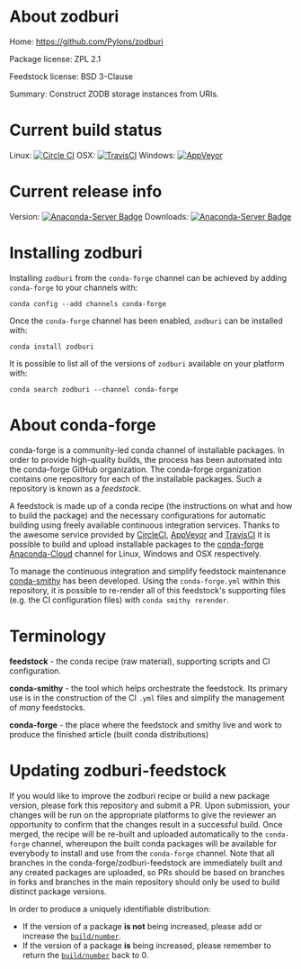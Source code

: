 About zodburi
=============

Home: https://github.com/Pylons/zodburi

Package license: ZPL 2.1

Feedstock license: BSD 3-Clause

Summary: Construct ZODB storage instances from URIs.



Current build status
====================

Linux: [![Circle CI](https://circleci.com/gh/conda-forge/tmp9wdtx_1q-feedstock.svg?style=shield)](https://circleci.com/gh/conda-forge/tmp9wdtx_1q-feedstock)
OSX: [![TravisCI](https://travis-ci.org/conda-forge/tmp9wdtx_1q-feedstock.svg?branch=master)](https://travis-ci.org/conda-forge/tmp9wdtx_1q-feedstock)
Windows: [![AppVeyor](https://ci.appveyor.com/api/projects/status/github/conda-forge/tmp9wdtx_1q-feedstock?svg=True)](https://ci.appveyor.com/project/conda-forge/tmp9wdtx-1q-feedstock/branch/master)

Current release info
====================
Version: [![Anaconda-Server Badge](https://anaconda.org/conda-forge/zodburi/badges/version.svg)](https://anaconda.org/conda-forge/zodburi)
Downloads: [![Anaconda-Server Badge](https://anaconda.org/conda-forge/zodburi/badges/downloads.svg)](https://anaconda.org/conda-forge/zodburi)

Installing zodburi
==================

Installing `zodburi` from the `conda-forge` channel can be achieved by adding `conda-forge` to your channels with:

```
conda config --add channels conda-forge
```

Once the `conda-forge` channel has been enabled, `zodburi` can be installed with:

```
conda install zodburi
```

It is possible to list all of the versions of `zodburi` available on your platform with:

```
conda search zodburi --channel conda-forge
```


About conda-forge
=================

conda-forge is a community-led conda channel of installable packages.
In order to provide high-quality builds, the process has been automated into the
conda-forge GitHub organization. The conda-forge organization contains one repository
for each of the installable packages. Such a repository is known as a *feedstock*.

A feedstock is made up of a conda recipe (the instructions on what and how to build
the package) and the necessary configurations for automatic building using freely
available continuous integration services. Thanks to the awesome service provided by
[CircleCI](https://circleci.com/), [AppVeyor](http://www.appveyor.com/)
and [TravisCI](https://travis-ci.org/) it is possible to build and upload installable
packages to the [conda-forge](https://anaconda.org/conda-forge)
[Anaconda-Cloud](http://docs.anaconda.org/) channel for Linux, Windows and OSX respectively.

To manage the continuous integration and simplify feedstock maintenance
[conda-smithy](http://github.com/conda-forge/conda-smithy) has been developed.
Using the ``conda-forge.yml`` within this repository, it is possible to re-render all of
this feedstock's supporting files (e.g. the CI configuration files) with ``conda smithy rerender``.


Terminology
===========

**feedstock** - the conda recipe (raw material), supporting scripts and CI configuration.

**conda-smithy** - the tool which helps orchestrate the feedstock.
                   Its primary use is in the construction of the CI ``.yml`` files
                   and simplify the management of *many* feedstocks.

**conda-forge** - the place where the feedstock and smithy live and work to
                  produce the finished article (built conda distributions)


Updating zodburi-feedstock
==========================

If you would like to improve the zodburi recipe or build a new
package version, please fork this repository and submit a PR. Upon submission,
your changes will be run on the appropriate platforms to give the reviewer an
opportunity to confirm that the changes result in a successful build. Once
merged, the recipe will be re-built and uploaded automatically to the
`conda-forge` channel, whereupon the built conda packages will be available for
everybody to install and use from the `conda-forge` channel.
Note that all branches in the conda-forge/zodburi-feedstock are
immediately built and any created packages are uploaded, so PRs should be based
on branches in forks and branches in the main repository should only be used to
build distinct package versions.

In order to produce a uniquely identifiable distribution:
 * If the version of a package **is not** being increased, please add or increase
   the [``build/number``](http://conda.pydata.org/docs/building/meta-yaml.html#build-number-and-string).
 * If the version of a package **is** being increased, please remember to return
   the [``build/number``](http://conda.pydata.org/docs/building/meta-yaml.html#build-number-and-string)
   back to 0.
